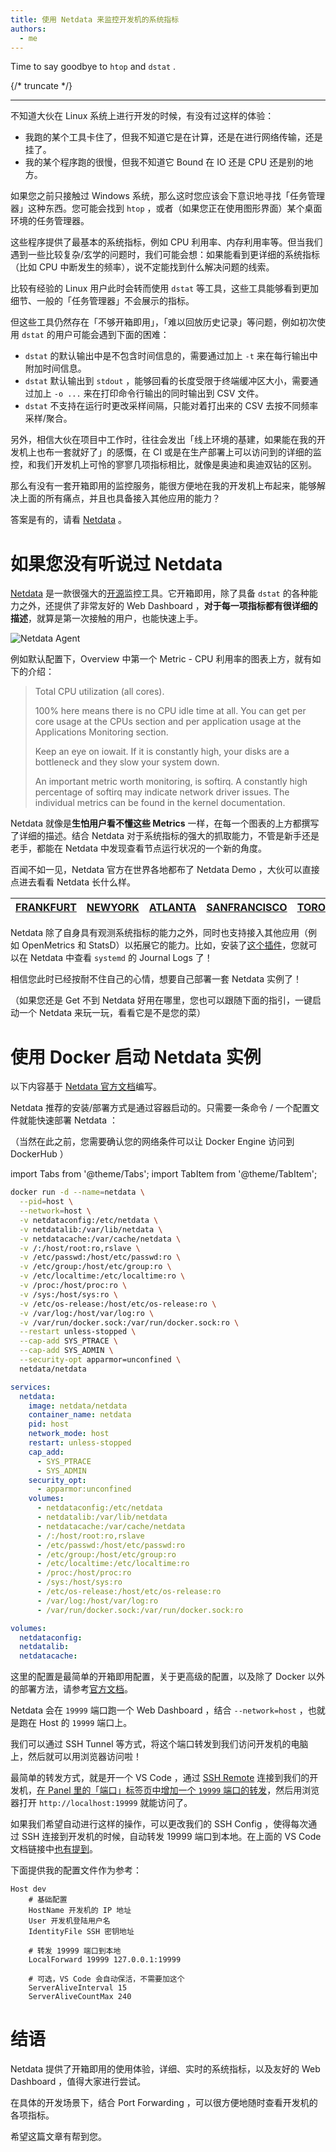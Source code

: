```yaml
---
title: 使用 Netdata 来监控开发机的系统指标
authors:
  - me
---
```


Time to say goodbye to `htop` and `dstat` .

{/* truncate */}

---

不知道大伙在 Linux 系统上进行开发的时候，有没有过这样的体验：

- 我跑的某个工具卡住了，但我不知道它是在计算，还是在进行网络传输，还是挂了。
- 我的某个程序跑的很慢，但我不知道它 Bound 在 IO 还是 CPU 还是别的地方。

如果您之前只接触过 Windows 系统，那么这时您应该会下意识地寻找「任务管理器」这种东西。您可能会找到 `htop` ，或者（如果您正在使用图形界面）某个桌面环境的任务管理器。

这些程序提供了最基本的系统指标，例如 CPU 利用率、内存利用率等。但当我们遇到一些比较复杂/玄学的问题时，我们可能会想：如果能看到更详细的系统指标（比如 CPU 中断发生的频率），说不定能找到什么解决问题的线索。

比较有经验的 Linux 用户此时会转而使用 `dstat` 等工具，这些工具能够看到更加细节、一般的「任务管理器」不会展示的指标。

但这些工具仍然存在「不够开箱即用」，「难以回放历史记录」等问题，例如初次使用 `dstat` 的用户可能会遇到下面的困难：

- `dstat` 的默认输出中是不包含时间信息的，需要通过加上 `-t` 来在每行输出中附加时间信息。
- `dstat` 默认输出到 `stdout` ，能够回看的长度受限于终端缓冲区大小，需要通过加上 `-o ...` 来在打印命令行输出的同时输出到 CSV 文件。
- `dstat` 不支持在运行时更改采样间隔，只能对着打出来的 CSV 去按不同频率采样/聚合。

另外，相信大伙在项目中工作时，往往会发出「线上环境的基建，如果能在我的开发机上也布一套就好了」的感慨，在 CI 或是在生产部署上可以访问到的详细的监控，和我们开发机上可怜的寥寥几项指标相比，就像是奥迪和奥迪双钻的区别。

那么有没有一套开箱即用的监控服务，能很方便地在我的开发机上布起来，能够解决上面的所有痛点，并且也具备接入其他应用的能力？

答案是有的，请看 [Netdata](https://www.netdata.cloud/) 。

# 如果您没有听说过 Netdata

[Netdata](https://www.netdata.cloud/) 是一款很强大的[开源](https://github.com/netdata/netdata)监控工具。它开箱即用，除了具备 `dstat` 的各种能力之外，还提供了非常友好的 Web Dashboard ，**对于每一项指标都有很详细的描述**，就算是第一次接触的用户，也能快速上手。

![Netdata Agent](https://github.com/netdata/netdata/assets/2662304/af4caa23-19be-46ef-9779-8fdad8d99d2a)

例如默认配置下，Overview 中第一个 Metric - CPU 利用率的图表上方，就有如下的介绍：

> Total CPU utilization (all cores). 
>
> 100% here means there is no CPU idle time at all. You can get per core usage at the CPUs section and per application usage at the Applications Monitoring section.
>
> Keep an eye on iowait. If it is constantly high, your disks are a bottleneck and they slow your system down.
>
> An important metric worth monitoring, is softirq. A constantly high percentage of softirq may indicate network driver issues. The individual metrics can be found in the kernel documentation.

Netdata 就像是**生怕用户看不懂这些 Metrics** 一样，在每一个图表的上方都撰写了详细的描述。结合 Netdata 对于系统指标的强大的抓取能力，不管是新手还是老手，都能在 Netdata 中发现查看节点运行状况的一个新的角度。

百闻不如一见，Netdata 官方在世界各地都布了 Netdata Demo ，大伙可以直接点进去看看 Netdata 长什么样。

| [FRANKFURT](https://frankfurt.netdata.rocks) | [NEWYORK](https://newyork.netdata.rocks) | [ATLANTA](https://atlanta.netdata.rocks) | [SANFRANCISCO](https://sanfrancisco.netdata.rocks) | [TORONTO](https://toronto.netdata.rocks) | [SINGAPORE](https://singapore.netdata.rocks) | [BANGALORE](https://bangalore.netdata.rocks) |
| --- | --- | --- | --- | --- | --- | --- |

Netdata 除了自身具有观测系统指标的能力之外，同时也支持接入其他应用（例如 OpenMetrics 和 StatsD）以拓展它的能力。比如，安装了[这个插件](https://github.com/netdata/netdata/tree/master/src/collectors/systemd-journal.plugin)，您就可以在 Netdata 中查看 `systemd` 的 Journal Logs 了！

相信您此时已经按耐不住自己的心情，想要自己部署一套 Netdata 实例了！

（如果您还是 Get 不到 Netdata 好用在哪里，您也可以跟随下面的指引，一键启动一个 Netdata 来玩一玩，看看它是不是您的菜）

# 使用 Docker 启动 Netdata 实例

以下内容基于 [Netdata 官方文档](https://learn.netdata.cloud/docs/netdata-agent/installation/docker)编写。

Netdata 推荐的安装/部署方式是通过容器启动的。只需要一条命令 / 一个配置文件就能快速部署 Netdata ：

（当然在此之前，您需要确认您的网络条件可以让 Docker Engine 访问到 DockerHub ）

import Tabs from '@theme/Tabs';
import TabItem from '@theme/TabItem';

<Tabs>
<TabItem value="cli" label="Docker CLI">

```sh
docker run -d --name=netdata \
  --pid=host \
  --network=host \
  -v netdataconfig:/etc/netdata \
  -v netdatalib:/var/lib/netdata \
  -v netdatacache:/var/cache/netdata \
  -v /:/host/root:ro,rslave \
  -v /etc/passwd:/host/etc/passwd:ro \
  -v /etc/group:/host/etc/group:ro \
  -v /etc/localtime:/etc/localtime:ro \
  -v /proc:/host/proc:ro \
  -v /sys:/host/sys:ro \
  -v /etc/os-release:/host/etc/os-release:ro \
  -v /var/log:/host/var/log:ro \
  -v /var/run/docker.sock:/var/run/docker.sock:ro \
  --restart unless-stopped \
  --cap-add SYS_PTRACE \
  --cap-add SYS_ADMIN \
  --security-opt apparmor=unconfined \
  netdata/netdata
```

</TabItem>
<TabItem value="compose" label="Docker Compose">

```yaml
services:
  netdata:
    image: netdata/netdata
    container_name: netdata
    pid: host
    network_mode: host
    restart: unless-stopped
    cap_add:
      - SYS_PTRACE
      - SYS_ADMIN
    security_opt:
      - apparmor:unconfined
    volumes:
      - netdataconfig:/etc/netdata
      - netdatalib:/var/lib/netdata
      - netdatacache:/var/cache/netdata
      - /:/host/root:ro,rslave
      - /etc/passwd:/host/etc/passwd:ro
      - /etc/group:/host/etc/group:ro
      - /etc/localtime:/etc/localtime:ro
      - /proc:/host/proc:ro
      - /sys:/host/sys:ro
      - /etc/os-release:/host/etc/os-release:ro
      - /var/log:/host/var/log:ro
      - /var/run/docker.sock:/var/run/docker.sock:ro

volumes:
  netdataconfig:
  netdatalib:
  netdatacache:
```

</TabItem>
</Tabs>

这里的配置是最简单的开箱即用配置，关于更高级的配置，以及除了 Docker 以外的部署方法，请参考[官方文档](https://learn.netdata.cloud/docs/netdata-agent/installation)。

Netdata 会在 `19999` 端口跑一个 Web Dashboard ，结合 `--network=host` ，也就是跑在 Host 的 `19999` 端口上。

我们可以通过 SSH Tunnel 等方式，将这个端口转发到我们访问开发机的电脑上，然后就可以用浏览器访问啦！

最简单的转发方式，就是开一个 VS Code ，通过 [SSH Remote](https://code.visualstudio.com/docs/remote/ssh) 连接到我们的开发机，[在 Panel 里的「端口」标签页中增加一个 `19999` 端口的转发](https://code.visualstudio.com/docs/remote/ssh#_forwarding-a-port-creating-ssh-tunnel)，然后用浏览器打开 `http://localhost:19999` 就能访问了。

如果我们希望自动进行这样的操作，可以更改我们的 SSH Config ，使得每次通过 SSH 连接到开发机的时候，自动转发 19999 端口到本地。在上面的 VS Code 文档链接中[也有提到](https://code.visualstudio.com/docs/remote/ssh#_always-forwarding-a-port)。

下面提供我的配置文件作为参考：

```
Host dev
    # 基础配置
    HostName 开发机的 IP 地址
    User 开发机登陆用户名
    IdentityFile SSH 密钥地址

    # 转发 19999 端口到本地
    LocalForward 19999 127.0.0.1:19999

    # 可选，VS Code 会自动保活，不需要加这个
    ServerAliveInterval 15
    ServerAliveCountMax 240
```

# 结语

Netdata 提供了开箱即用的使用体验，详细、实时的系统指标，以及友好的 Web Dashboard ，值得大家进行尝试。

在具体的开发场景下，结合 Port Forwarding ，可以很方便地随时查看开发机的各项指标。

希望这篇文章有帮到您。
